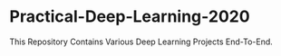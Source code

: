 # Practical-Deep-Learning-2020

This Repository Contains Various Deep Learning Projects End-To-End.
